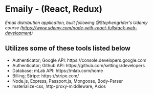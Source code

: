 # Emaily - (React, Redux) 

<i>Email distribution application, built following @Stephengrider's Udemy course
(https://www.udemy.com/node-with-react-fullstack-web-development) </i>

## Utilizes some of these tools listed below 

<ul>
    <li>Authenticator; Google API: https://console.developers.google.com</li>
    <li>Authenticator; Github API: https://github.com/settings/developers</li>
    <li>Database; mLab API: https://mlab.com/home</li>
    <li>Billing; Stripe: https://stripe.com/</li>
    <li>Node.js, Express, Passport.js, Mongoose, Body-Parser</li>
    <li>materialize-css, http-proxy-middleware, Axios</li>
</ul>

